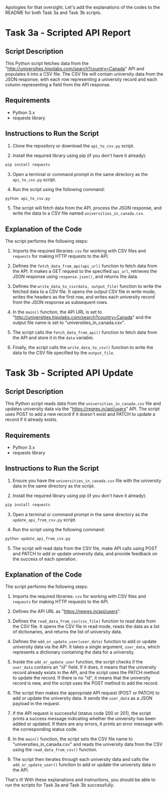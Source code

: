 Apologies for that oversight. Let's add the explanations of the codes to the README for both Task 3a and Task 3b scripts.

# Task 3a - Scripted API Report

## Script Description

This Python script fetches data from the "http://universities.hipolabs.com/search?country=Canada" API and populates it into a CSV file. The CSV file will contain university data from the JSON response, with each row representing a university record and each column representing a field from the API response.

## Requirements

- Python 3.x
- requests library

## Instructions to Run the Script

1. Clone the repository or download the `api_to_csv.py` script.

2. Install the required library using pip (if you don't have it already):

```bash
pip install requests
```

3. Open a terminal or command prompt in the same directory as the `api_to_csv.py` script.

4. Run the script using the following command:

```bash
python api_to_csv.py
```

5. The script will fetch data from the API, process the JSON response, and write the data to a CSV file named `universities_in_canada.csv`.

## Explanation of the Code

The script performs the following steps:

1. Imports the required libraries: `csv` for working with CSV files and `requests` for making HTTP requests to the API.

2. Defines the `fetch_data_from_api(api_url)` function to fetch data from the API. It makes a GET request to the specified `api_url`, retrieves the JSON response using `response.json()`, and returns the data.

3. Defines the `write_data_to_csv(data, output_file)` function to write the fetched data to a CSV file. It opens the output CSV file in write mode, writes the headers as the first row, and writes each university record from the JSON response as subsequent rows.

4. In the `main()` function, the API URL is set to "http://universities.hipolabs.com/search?country=Canada" and the output file name is set to "universities_in_canada.csv".

5. The script calls the `fetch_data_from_api()` function to fetch data from the API and store it in the `data` variable.

6. Finally, the script calls the `write_data_to_csv()` function to write the data to the CSV file specified by the `output_file`.

# Task 3b - Scripted API Update

## Script Description

This Python script reads data from the `universities_in_canada.csv` file and updates university data via the "https://reqres.in/api/users" API. The script uses POST to add a new record if it doesn't exist and PATCH to update a record if it already exists.

## Requirements

- Python 3.x
- requests library

## Instructions to Run the Script

1. Ensure you have the `universities_in_canada.csv` file with the university data in the same directory as the script.

2. Install the required library using pip (if you don't have it already):

```bash
pip install requests
```

3. Open a terminal or command prompt in the same directory as the `update_api_from_csv.py` script.

4. Run the script using the following command:

```bash
python update_api_from_csv.py
```

5. The script will read data from the CSV file, make API calls using POST and PATCH to add or update university data, and provide feedback on the success of each operation.

## Explanation of the Code

The script performs the following steps:

1. Imports the required libraries: `csv` for working with CSV files and `requests` for making HTTP requests to the API.

2. Defines the API URL as "https://reqres.in/api/users".

3. Defines the `read_data_from_csv(csv_file)` function to read data from the CSV file. It opens the CSV file in read mode, reads the data as a list of dictionaries, and returns the list of university data.

4. Defines the `add_or_update_user(user_data)` function to add or update university data via the API. It takes a single argument, `user_data`, which represents a dictionary containing the data for a university.

5. Inside the `add_or_update_user` function, the script checks if the `user_data` contains an "id" field. If it does, it means that the university record already exists in the API, and the script uses the PATCH method to update the record. If there is no "id", it means that the university record is new, and the script uses the POST method to add the record.

6. The script then makes the appropriate API request (POST or PATCH) to add or update the university data. It sends the `user_data` as a JSON payload in the request.

7. If the API request is successful (status code 200 or 201), the script prints a success message indicating whether the university has been added or updated. If there are any errors, it prints an error message with the corresponding status code.

8. In the `main()` function, the script sets the CSV file name to "universities_in_canada.csv" and reads the university data from the CSV using the `read_data_from_csv()` function.

9. The script then iterates through each university data and calls the `add_or_update_user()` function to add or update the university data in the API.

That's it! With these explanations and instructions, you should be able to run the scripts for Task 3a and Task 3b successfully.
